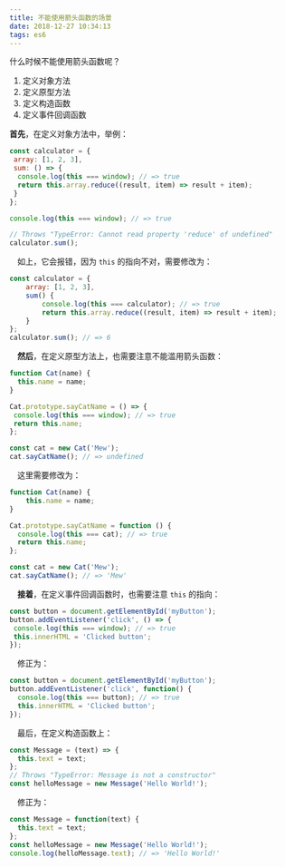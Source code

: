 ```yaml
---
title: 不能使用箭头函数的场景
date: 2018-12-27 10:34:13
tags: es6
---
```

什么时候不能使用箭头函数呢？

1.  定义对象方法
2.  定义原型方法
3.  定义构造函数
4.  定义事件回调函数


**首先**，在定义对象方法中，举例：

```javascript
const calculator = {
 array: [1, 2, 3],
 sum: () => {
  console.log(this === window); // => true
  return this.array.reduce((result, item) => result + item);
 }
};

console.log(this === window); // => true

// Throws "TypeError: Cannot read property 'reduce' of undefined"
calculator.sum();

```

 如上，它会报错，因为 `this` 的指向不对，需要修改为：

```javascript
const calculator = {
    array: [1, 2, 3],
    sum() {
        console.log(this === calculator); // => true
        return this.array.reduce((result, item) => result + item);
    }
};
calculator.sum(); // => 6

```

 **然后**，在定义原型方法上，也需要注意不能滥用箭头函数：

```javascript
function Cat(name) {
  this.name = name;
}

Cat.prototype.sayCatName = () => {
 console.log(this === window); // => true
 return this.name;
};

const cat = new Cat('Mew');
cat.sayCatName(); // => undefined

```

 这里需要修改为：

```javascript
function Cat(name) {
    this.name = name;
}

Cat.prototype.sayCatName = function () {
  console.log(this === cat); // => true
  return this.name;
};

const cat = new Cat('Mew');
cat.sayCatName(); // => 'Mew'

```

 **接着**，在定义事件回调函数时，也需要注意 `this` 的指向：

```javascript
const button = document.getElementById('myButton');
button.addEventListener('click', () => {
 console.log(this === window); // => true
 this.innerHTML = 'Clicked button';
});

```

 修正为：

```javascript
const button = document.getElementById('myButton');
button.addEventListener('click', function() {
  console.log(this === button); // => true
  this.innerHTML = 'Clicked button';
});

```

 最后，在定义构造函数上：

```javascript
const Message = (text) => {
  this.text = text;
};
// Throws "TypeError: Message is not a constructor"
const helloMessage = new Message('Hello World!');

```

 修正为：

```javascript
const Message = function(text) {
  this.text = text;
};
const helloMessage = new Message('Hello World!');
console.log(helloMessage.text); // => 'Hello World!'

```

